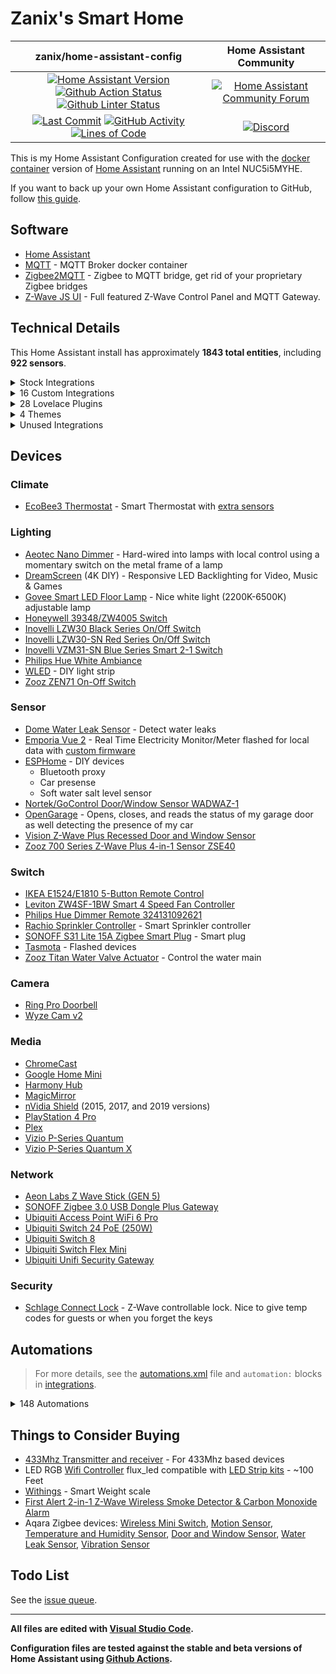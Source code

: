 # Zanix's Smart Home

| zanix/home-assistant-config | Home Assistant Community |
| :---: | :---: |
| [![Home Assistant Version][ha-version-shield]][ha-version] [![Github Action Status][github-build-status-shield]][github-build-status] [![Github Linter Status][github-linter-status-shield]][github-linter-status] | [![Home Assistant Community Forum][forum-shield]][forum] |
| [![Last Commit][github-last-commit]][github-master] [![GitHub Activity][commits-shield]][commits] [![Lines of Code][code-lines-shield]][code-link] | [![Discord][discord-shield]][discord] |

This is my Home Assistant Configuration created for use with the [docker container](https://www.home-assistant.io/docs/installation/docker/)
version of [Home Assistant][home-assistant] running on an Intel NUC5i5MYHE.

If you want to back up your own Home Assistant configuration to GitHub, follow [this guide](https://home-assistant.io/docs/ecosystem/backup/backup_github/).

## Software

- [Home Assistant][home-assistant]
- [MQTT](https://mosquitto.org) - MQTT Broker docker container
- [Zigbee2MQTT](https://www.zigbee2mqtt.io) - Zigbee to MQTT bridge, get rid of your proprietary Zigbee bridges
- [Z-Wave JS UI](https://zwave-js.github.io/zwave-js-ui/#/) - Full featured Z-Wave Control Panel and MQTT Gateway.

## Technical Details

This Home Assistant install has approximately **1843 total entities**,
including **922 sensors**.

<details><summary>Stock Integrations</summary>

Since some integrations can only be enabled from within the UI, here is a list of integrations that are enabled via the Integrations UI on my Home Assistant.

### [AirNow](https://www.home-assistant.io/integrations/airnow)

The airnow integration uses the AirNow web service as a source for air quality data for your location

### [Android TV](https://www.home-assistant.io/integrations/androidtv)

The androidtv platform allows you to control an Android TV device or Amazon Fire TV device

### [Denon AVR Network Receivers](https://www.home-assistant.io/integrations/denonavr)

The denonavr platform allows you to control Denon Network Receivers from Home Assistant

### [ecobee](https://www.home-assistant.io/integrations/ecobee)

The ecobee integration lets you control and view sensor data from ecobee thermostats

(Also connected via HomeKit Controller integration for local control)

### [ESPHome](https://www.home-assistant.io/integrations/esphome)

Connect ESPHome devices directly to Home Assistant with the native ESPHome API

### [Forecast.Solar](https://www.home-assistant.io/integrations/forecast_solar)

The Forecast.Solar service provides solar production forecasting for your solar panel system, based on historic averages combined with weather forecasting

### [Generic Camera](https://www.home-assistant.io/integrations/github)

The generic camera platform allows you to integrate any IP camera or other URL into Home Assistant

### [GitHub](https://www.home-assistant.io/integrations/generic)

The GitHub integration allows you to monitor your favorite GitHub repositories

### [Glances](https://www.home-assistant.io/integrations/glances)

The glances integration allows you to monitor the system information provided by the Glances API.

### [Google Cast](https://www.home-assistant.io/integrations/cast)

Google Cast integration

### [HomeKit Controller](https://www.home-assistant.io/integrations/homekit_controller)

The HomeKit controller integration allows you to connect accessories with the "Works with HomeKit" logo to Home Assistant

### [IQVIA](https://www.home-assistant.io/integrations/iqvia)

The iqvia sensor platform collects and displays allergy, asthma and disease information

### [InfluxDB](https://www.home-assistant.io/integrations/influxdb)

The influxdb integration makes it possible to transfer all state changes to an external InfluxDB database

### [Joaoapps Join](https://www.home-assistant.io/integrations/joaoapps_join)

The joaoapps_join integration exposes services from [Join](https://joaoapps.com/join)

### [Logitech Harmony](https://www.home-assistant.io/integrations/harmony)

The harmony remote platform allows you to control the state of your Harmony Hub Device

### [Meater](https://www.home-assistant.io/integrations/meater)

The Meater Smart Meat Thermometer integration allows for communicating with the Meater Temperature Probe from Apption Labs.

### [MJPEG IP Camera](https://www.home-assistant.io/integrations/mjpeg)

The MJPEG IP Camera integration allows you to integrate IP cameras which are capable to stream their video with MJPEG (Motion JPEG) into Home Assistant

### [Mobile App](https://www.home-assistant.io/integrations/mobile_app)

The Mobile App integration allows Home Assistant mobile apps to easily integrate with Home Assistant

### [Moon](https://www.home-assistant.io/integrations/moon)

The Moon integration tracks the phases of the moon

### [MQTT](https://www.home-assistant.io/integrations/mqtt)

Allows extremely lightweight publish/subscribe messaging transport

### [OpenGarage](https://www.home-assistant.io/integrations/opengarage)

The OpenGarage integration lets you control the open-source OpenGarage.io device

### [OpenWeatherMap](https://www.home-assistant.io/integrations/openweathermap)

The OpenWeatherMap weather integrations uses OpenWeatherMap as a source for current meteorological data for your location

### [Plex](https://www.home-assistant.io/integrations/plex)

The plex integration allows you to connect to a Plex Media Server

### [Rachio](https://www.home-assistant.io/integrations/rachio)

The rachio platform allows you to control your Rachio irrigation system

### [Radio Browser](https://www.home-assistant.io/integrations/radio_browser)

The Radio Browser integration allows you to use the directory of radio stations collected on Radio Browser in Home Assistant

### [Ring](https://www.home-assistant.io/integrations/ring)

The ring implementation allows you to integrate your Ring.com devices in Home Assistant

### [SNMP](https://www.home-assistant.io/integrations/snmp)

This is a standardized method for monitoring/managing network connected devices. SNMP uses a tree-like hierarchy where each node is an object.

This is used to get printer status data.

### [Sony Playstation 4](https://www.home-assistant.io/integrations/ps4)

The PS4 integration allows you to control a Sony PlayStation 4 console

### [Spotify](https://www.home-assistant.io/integrations/spotify)

The Spotify media player integration allows you to control Spotify playback

### [SQL](https://www.home-assistant.io/integrations/sql)

The sql sensor platform enables you to use values from an SQL database supported by the sqlalchemy library, to populate a sensor state (and attributes)

### [Steam](https://www.home-assistant.io/integrations/steam_online)

The Steam integration will allow you to track the online status of public Steam accounts

### [Sun](https://www.home-assistant.io/integrations/sun)

The sun integration will use the location as configured in your Home Assistant configuration to track if the sun is above or below the horizon

### [System Monitor](https://www.home-assistant.io/integrations/systemmonitor)

Monitors disk usage, memory usage, CPU usage, and running processes.

### [Tasmota](https://www.home-assistant.io/integrations/tasmota)

This integration allows to control of Tasmota devices over MQTT

### [Twinkly](https://www.home-assistant.io/integrations/twinkly)

The Twinkly integration allows you to control Twinkly LED string from Home Assistant

### [Ubiquiti UniFi](https://www.home-assistant.io/integrations/unifi)

The unifi integration allows you to connects to a UniFi controller and gather device tracking data

### [Uptime](https://www.home-assistant.io/integrations/uptime)

The uptime integration provides a sensor that stores the timestamp (date and time) when Home Assistant was last started

### [Version](https://www.home-assistant.io/integrations/version)

The Version integration can display the current Home Assistant Core versions

### [Vizio SmartCast](https://www.home-assistant.io/integrations/vizio)

The vizio integration allows you to control SmartCast-compatible TVs and sound bars

### [WLED](https://www.home-assistant.io/integrations/wled)

WLED is a fast and feature-rich implementation of an ESP8266/ESP32 webserver to control NeoPixel (WS2812B, WS2811, SK6812, APA102, and similar) LED's

### [Yamaha MusicCast](https://www.home-assistant.io/integrations/yamaha_musiccast)

The Yamaha MusicCast integration allows you to control Yamaha MusicCast Receivers from Home Assistant.

### [Z-Wave JS](https://www.home-assistant.io/integrations/zwave_js)

The Z-Wave integration allows you to control a Z-Wave network via the [Z-Wave JS UI](https://zwave-js.github.io/zwave-js-ui) driver. This is the recommended Z-Wave integration for Home Assistant.

---

</details>

<details><summary>16 Custom Integrations</summary>

### [Adaptive Lighting](https://github.com/basnijholt/adaptive-lighting) [v1.4.1]

Adaptive Lighting custom component for Home Assistant

Authors: [@basnijholt](https://github.com/basnijholt), [@RubenKelevra](https://github.com/RubenKelevra).

### [Browser Mod](https://github.com/thomasloven/hass-browser_mod) [v2.2.0]

🔹 A Home Assistant integration to turn your browser into a controllable entity and media player

### [Dreamscreen Service](https://github.com/J3n50m4t/Home-Assistant-DreamScreen-Service)

Home Assistant Service for sending commands to a Wifi enabled DreamScreen

Authors: [https://github.com/GregoryDosh](https://github.com/https://github.com/GregoryDosh).

### [Fontawesome](https://github.com/thomasloven/hass-fontawesome) [v2.1.5]

🔹 Use icons from fontawesome in home-assistant

### [Garbage Collection](https://github.com/bruxy70/Garbage-Collection) [v4.10.2]

🗑 Custom Home Assistant sensor for scheduling garbage collection (or other regularly re-occurring events - weekly on given days, semi-weekly or monthly)

Authors: [@bruxy70](https://github.com/bruxy70).

### [Generate Readme](https://github.com/custom-components/readme) [v0.5.0]

Use Jinja and data from Home Assistant to generate your README.md file

Authors: [@ludeeus](https://github.com/ludeeus).

### [Govee](https://github.com/LaggAt/hacs-govee) [v0.2.2]

A HACS repository for Govee light integration

Authors: [@LaggAt](https://github.com/LaggAt).

### [Home Assistant Community Store (HACS)](https://github.com/hacs/integration) [v1.31.0]

HACS gives you a powerful UI to handle downloads of all your custom needs.

Authors: [@ludeeus](https://github.com/ludeeus).

### [Hass.Agent](https://github.com/LAB02-Research/HASS.Agent-Integration) [v2022.11.9]

HASS.Agent's Home Assistant integration. Adds notifications and mediaplayer capabilities to HASS.Agent - a Windows based client (companion app) for Home Assistant.

Authors: [@fillefilip8](https://github.com/fillefilip8), [@LAB02-Admin](https://github.com/LAB02-Admin).

### [Holidays](https://github.com/bruxy70/Holidays) [v1.9.4]

📅 Custom Home Assistant integration for public holidays - also used for garbage_collection integration to automatically move scheduled events that fall on a public holiday (by an automation blueprint)

Authors: [@bruxy70](https://github.com/bruxy70).

### [Keymaster](https://github.com/FutureTense/keymaster) [v0.0.85]

Home Assistant integration for managing Z-Wave enabled locks

Authors: [@FutureTense](https://github.com/FutureTense), [@firstof9](https://github.com/firstof9), [@raman325](https://github.com/raman325).

### [Mail And Packages](https://github.com/moralmunky/Home-Assistant-Mail-And-Packages) [v0.3.10]

Home Assistant integration providing day of package counts and USPS informed delivery images.

Authors: [@moralmunky](https://github.com/moralmunky), [@firstof9](https://github.com/firstof9).

### [Subaru (Hacs)](https://github.com/G-Two/homeassistant-subaru) [v0.7.5]

Subaru STARLINK custom component for Home Assistant.

Authors: [@G-Two](https://github.com/G-Two).

### [Unifi Status](https://github.com/zvldz/unifi_status)

High level health status of UniFi Security Gateway devices via UniFi Controller

Authors: [@jchasey](https://github.com/jchasey), [@zvldz](https://github.com/zvldz).

### [Watchman](https://github.com/dummylabs/thewatchman) [v0.6.1]

Home Assistant custom integration to keep track of missing entities and services in your config files

Authors: [@dummylabs](https://github.com/dummylabs).

### [Webrtc Camera](https://github.com/AlexxIT/WebRTC) [v3.1.0]

Home Assistant custom component for viewing almost any camera stream in real time using WebRTC and other technologies.

Authors: [@AlexxIT](https://github.com/AlexxIT).

---

</details>

<details><summary>28 Lovelace Plugins</summary>

### [Apexcharts Card](https://github.com/RomRider/apexcharts-card) [v2.0.2]

📈 A Lovelace card to display advanced graphs and charts based on ApexChartsJS for Home Assistant

### [Auto Entities](https://github.com/thomasloven/lovelace-auto-entities) [v1.12.1]

🔹Automatically populate the entities-list of lovelace cards

### [Bar Card](https://github.com/custom-cards/bar-card) [v3.2.0]

Customizable Animated Bar card for Home Assistant Lovelace

### [Battery State Card / Entity Row](https://github.com/maxwroc/battery-state-card) [v2.1.1]

Battery state card for Home Assistant

### [Button Card](https://github.com/custom-cards/button-card) [v3.4.2]

❇️ Lovelace button-card for home assistant

### [Card Mod](https://github.com/thomasloven/lovelace-card-mod) [v3.2.0]

🔹 Add CSS styles to (almost) any lovelace card

### [Card Tools](https://github.com/thomasloven/lovelace-card-tools) [v11]

🔹A collection of tools for other lovelace plugins to use

### [Decluttering Card](https://github.com/custom-cards/decluttering-card) [v0.6.3]

🧹 Declutter your lovelace configuration with the help of this card

### [Expander Card](https://github.com/Alia5/lovelace-expander-card) [v0.0.3]

Expander card for HomeAssistant

### [Fold Entity Row](https://github.com/thomasloven/lovelace-fold-entity-row) [v2.2.0]

🔹 A foldable row for entities card, containing other rows

### [Ha Floorplan](https://github.com/ExperienceLovelace/ha-floorplan) [v1.0.35]

Bring new life to Home Assistant. By mapping entities to a SVG-object, you're able to control devices, show states, calling services - and much more. Add custom styling on top, to visualize whatever you can think of. Your imagination just become the new limit.

### [History Explorer Card](https://github.com/alexarch21/history-explorer-card) [v1.0.44]

A card for Home Assistant Lovelace for exploring the history of your entities interactively and in real time.

### [Kiosk Mode](https://github.com/NemesisRE/kiosk-mode) [v1.7.3]

🙈 Hides the Home Assistant header and/or sidebar

### [Layout Card](https://github.com/thomasloven/lovelace-layout-card) [v2.4.4]

🔹 Get more control over the placement of lovelace cards.

### [Mini Graph Card](https://github.com/kalkih/mini-graph-card) [v0.11.0]

Minimalistic graph card for Home Assistant Lovelace UI

### [Mini Media Player](https://github.com/kalkih/mini-media-player) [v1.16.5]

Minimalistic media card for Home Assistant Lovelace UI

### [Mushroom](https://github.com/piitaya/lovelace-mushroom) [v2.6.1]

Mushroom Cards - Build a beautiful dashboard easily 🍄

### [Number Box](https://github.com/htmltiger/numberbox-card) [v4.7]

Replace input_number sliders with plus and minus buttons

### [Platinum Weather Card](https://github.com/Makin-Things/platinum-weather-card) [v1.0.5]

This is a fully customisable weather card for Home Assistant with a graphical configuration.

### [Rgb Light Card](https://github.com/bokub/rgb-light-card) [v1.11.0]

💡 A Lovelace custom card for RGB lights

### [Sankey Chart Card](https://github.com/MindFreeze/ha-sankey-chart) [v1.10.0]

A Home Assistant lovelace card to display a sankey chart. For example for power consumption

### [Steam Card](https://github.com/Kibibit/kb-steam-card) [v1.1.1]

A Home Assistant card for Steam integrations

### [Sun Card](https://github.com/AitorDB/home-assistant-sun-card) [v0.1.4]

Home assistant sun card based on Google weather design

### [Swipe Card](https://github.com/bramkragten/swipe-card) [v5.0.0]

Card that allows you to swipe throught multiple cards for Home Assistant Lovelace

### [Time Picker Card](https://github.com/GeorgeSG/lovelace-time-picker-card) [v1.4.0]

🕰️ Time Picker Card for Home Assistant's Lovelace UI

### [Timer Bar Card](https://github.com/rianadon/timer-bar-card) [v1.26]

A progress bar display for Home Assistant timers

### [Uptime Card](https://github.com/dylandoamaral/uptime-card) [v0.14.0]

Minimalistic uptime card for Home Assistant Lovelace UI

### [Vertical Stack In Card](https://github.com/ofekashery/vertical-stack-in-card) [v0.4.4]

📐 Home Assistant Card: Group multiple cards into a single sleek card.

---

</details><details><summary>4 Themes</summary>

### [Metrology   Metro + Fluent + Windows Themes   By Mmak.Es](https://github.com/Madelena/Metrology-for-Hass) [v.1.9.1]

🎨 Give your Home Assistant a modern and clean facelift. 🟥🟧🟩🟦🟪 24 Variations with 2 Styles + 6 Colors (Magenta Red / Orange / Green / Blue / Purple) + 🌞 Light and 🌚 Dark modes included. Based on Metro and Fluent UI Design Systems from Microsoft Windows.

### [Noctis](https://github.com/aFFekopp/noctis) [v2.10]

🐵 Dark Blue Theme for Home Assistant

### [Noctis Grey](https://github.com/chaptergy/noctis-grey) [v1.3.5]

Dark Grey Theme for Home Assistant

### [Noctis Solarized](https://github.com/williamahartman/noctis-solarized)

Noctis theme made Solarized

---

</details>

<details><summary>Unused Integrations</summary>

This is a list of integrations that are currently disabled, but have not been removed because I think I still might use them someday.

### Python Zwave Fade

Fade Zwave lights over time. It's super buggy for short fades (< 60 seconds), more stable for longer fades.

[Forum Post](https://community.home-assistant.io/t/light-fade-in/35509/19) | [My Current Code](https://github.com/zanix/home-assistant-config/blob/master/python_scripts/zwave_fade.py)

---

</details>

## Devices

### Climate

- [EcoBee3 Thermostat](https://www.amazon.com/dp/B00ZIRV39M) - Smart Thermostat with [extra sensors](https://www.amazon.com/dp/B00NXRYOIQ/)

### Lighting

- [Aeotec Nano Dimmer](https://www.amazon.com/dp/B06XC4CH98) - Hard-wired into lamps with local control using a momentary switch on the metal frame of a lamp
- [DreamScreen](https://www.amazon.com/dp/B01M6UETVR/) (4K DIY) - Responsive LED Backlighting for Video, Music & Games
- [Govee Smart LED Floor Lamp](https://www.amazon.com/dp/B097T5YFZ3) - Nice white light (2200K-6500K) adjustable lamp
- [Honeywell 39348/ZW4005 Switch](https://www.amazon.com/Honeywell-Interchangeable-Repeater-Extender-Required/dp/B07B3LY1SJ)
- [Inovelli LZW30 Black Series On/Off Switch](https://support.inovelli.com/portal/en/kb/articles/products-switches-on-off-lzw30-spec-sheet)
- [Inovelli LZW30-SN Red Series On/Off Switch](https://support.inovelli.com/portal/en/kb/articles/products-switches-on-off-lzw30-sn-spec-sheet)
- [Inovelli VZM31-SN Blue Series Smart 2-1 Switch](https://inovelli.com/products/blue-series-smart-2-1-switch-on-off-or-dimmer)
- [Philips Hue White Ambiance](https://www.amazon.com/dp/B0753H5GKN)
- [WLED](https://github.com/Aircoookie/WLED) - DIY light strip
- [Zooz ZEN71 On-Off Switch](https://www.getzooz.com/zooz-zen71-on-off-switch/)

### Sensor

- [Dome Water Leak Sensor](https://www.amazon.com/dp/B01LXR0B8Q) - Detect water leaks
- [Emporia Vue 2](https://www.amazon.com/dp/B08CJGPHL9/) - Real Time Electricity Monitor/Meter
  flashed for local data with [custom firmware](https://gist.github.com/flaviut/93a1212c7b165c7674693a45ad52c512)
- [ESPHome](https://esphome.io) - DIY devices
  - Bluetooth proxy
  - Car presense
  - Soft water salt level sensor
- [Nortek/GoControl Door/Window Sensor WADWAZ-1](https://www.gocontrol.com/detail.php?productId=14)
- [OpenGarage](https://opengarage.io) - Opens, closes, and reads the status of my garage door as well detecting the presence of my car
- [Vision Z-Wave Plus Recessed Door and Window Sensor](https://www.amazon.com/dp/B01JNOCQL4)
- [Zooz 700 Series Z-Wave Plus 4-in-1 Sensor ZSE40](https://www.amazon.com/dp/B01AKSO80O)

### Switch

- [IKEA E1524/E1810 5-Button Remote Control](https://www.amazon.com/dp/B07KM1YZWW)
- [Leviton ZW4SF-1BW Smart 4 Speed Fan Controller](https://www.amazon.com/dp/B08GQJWSRG)
- [Philips Hue Dimmer Remote 324131092621](https://www.amazon.com/dp/B0167Z0P3I)
- [Rachio Sprinkler Controller](https://www.amazon.com/dp/B01D1NMLJU) - Smart Sprinkler controller
- [SONOFF S31 Lite 15A Zigbee Smart Plug](https://www.amazon.com/dp/B08Y87WD1X) -  Smart plug
- [Tasmota](https://tasmota.github.io/docs/) - Flashed devices
- [Zooz Titan Water Valve Actuator](https://www.thesmartesthouse.com/products/zooz-z-wave-plus-700-series-titan-water-valve-actuator-zac36) - Control the water main

### Camera

- [Ring Pro Doorbell](https://www.amazon.com/dp/B01DM6BDA4)
- [Wyze Cam v2](https://www.amazon.com/dp/B09XJ36RP2)

### Media

- [ChromeCast](https://www.google.com/chromecast/)
- [Google Home Mini](https://store.google.com/us/product/google_nest_mini)
- [Harmony Hub](https://www.logitech.com/en-us/products/harmony/harmony-hub.html)
- [MagicMirror](https://magicmirror.builders)
- [nVidia Shield](https://www.nvidia.com/en-us/shield/) (2015, 2017, and 2019 versions)
- [PlayStation 4 Pro](https://www.amazon.com/dp/B07K14XKZH)
- [Plex](https://plex.tv)
- [Vizio P-Series Quantum](https://www.vizio.com/en/tv/p-series-quantum)
- [Vizio P-Series Quantum X](https://www.vizio.com/en/tv/p-series-quantum-x)

### Network

- [Aeon Labs Z Wave Stick (GEN 5)](https://www.amazon.com/dp/B00X0AWA6E)
- [SONOFF Zigbee 3.0 USB Dongle Plus Gateway](https://sonoff.tech/product/diy-smart-switch/sonoff-dongle-plus/)
- [Ubiquiti Access Point WiFi 6 Pro](https://store.ui.com/collections/unifi-network-wireless/products/unifi-ap6-professional)
- [Ubiquiti Switch 24 PoE (250W)](https://store.ui.com/collections/unifi-network-switching/products/unifiswitch-24-250w)
- [Ubiquiti Switch 8](https://store.ui.com/collections/unifi-network-switching/products/unifi-switch-8)
- [Ubiquiti Switch Flex Mini](https://store.ui.com/collections/unifi-network-switching/products/usw-flex-mini)
- [Ubiquiti Unifi Security Gateway](https://store.ui.com/products/unifi-security-gateway)

### Security

- [Schlage Connect Lock](https://www.amazon.com/gp/product/B00OV49YXU) - Z-Wave controllable lock. Nice to give temp codes for guests or when you forget the keys

## Automations

> For more details, see the [automations.xml][automations] file and `automation:` blocks in [integrations].

<details><summary>148 Automations</summary>

- ⏯ Family Room Media Auto Off
- ⏯ Family Room Media State at Night (Disabled)
- ⏯ Family Room Sound Mode
- ⏯ Living Room Media Auto Off
- ⏯ Living Room Media State at Night (Disabled)
- ⏯ Living Room Sound Mode
- ⏯ Master Bedroom Media Auto Off
- ⏯ PS4 Harmony Activity
- ☑️ Close Garage Door
- ☑️ Garbage Collection
- ☑️ Ignore Door Alerts
- ☑️ Ignore Garage Door Alerts
- ☑️ Ignore Window Alerts (Disabled)
- ☑️ Retry Remote Start Subaru
- ☑️ Turn on Water Main
- ⚙️ Action Sniffer [Zigbee] (Disabled)
- ⚙️ Battery Level Low
- ⚙️ Clear TTS Cache (Disabled)
- ⚙️ Disk Space Low
- ⚙️ ESPHome Update
- ⚙️ Event Sniffer [Actionable Event] (Disabled)
- ⚙️ Event Sniffer [Z-Wave JS] (Disabled)
- ⚙️ Failed Login
- ⚙️ HACS Updates
- ⚙️ RAM Usage High
- ⚙️ Startup
- ⚙️ Upgrade Available
- ⚙️ Zigbee2MQTT Update
- ⚙️ ZWave JS UI Update
- ⚡ Power Mode Changed
- ⚡ PVOutput
- ⚡ Tariff Summer Off-Peak
- ⚡ Tariff Summer Peak
- ⚡ Tariff Winter Off-Peak
- ⚡ Tariff Winter Peak
- ✨ DreamScreen Harmony Power Off
- ✨ DreamScreen Harmony Reactive Activity
- ✨ DreamScreen Scene Changed
- 🌐 UniFi WAN Offline
- 🌐 UniFi WAN Online
- 🍽️ Dishwasher is Running
- 🎄 XMas Lights Off (Disabled)
- 🎄 XMas Lights On (Disabled)
- 🎄 XMas Tree Off (Disabled)
- 🎄 XMas Tree On (Disabled)
- 🏢 Office Day Mode
- 🏢 Office Night Mode
- 💡 All Lights off when Away
- 💡 Dim Front Lights at Night
- 💡 Ethan Lamp off at Sunrise
- 💡 Ethan Lamp on at Night
- 💡 Front Lights off at Sunrise
- 💡 Front Lights on at Sunset
- 💡 Living Room Lamps off at Night
- 💡 Living Room Lamps on at Sunset
- 💡 Turn Lights On when Arrive
- 💧 Leak Detected
- 💧 Leak Stopped
- 💧 Shut-Off Valve Overheated
- 💧 Softener Salt Level Low
- 💬 Door Closed
- 💬 Door Left Open
- 💬 Door Left Open and Leaving
- 💬 Door Opened and Away
- 💬 Ender 3 Pro
- 💬 Garage Door Closed
- 💬 Garage Door Left Open
- 💬 Garage Door Left Open and Leaving
- 💬 Garage Door Opened and Away
- 💬 Garbage Collection
- 💬 Potty Time (Disabled)
- 💬 Subaru Failed Notification
- 💬 Subaru Started Notification
- 💬 Window Left Open (Disabled)
- 📋 [Controller] Hue Dimmer Switch
- 📋 [Controller] Ikea 5-Button Remote
- 📋 [Holiday in Week] Garbage Collection Adjustment
- 📋 [Holiday in Week] Recycle Collection Adjustment
- 📋 [Inovelli] Emma Switch
- 📋 [Inovelli] Ethan Switch
- 📋 [Inovelli] Family Room Switch
- 📋 [Inovelli] Garage Switch
- 📋 [Inovelli] Guest Room Switch
- 📋 [Inovelli] Kitchen Switch
- 📋 [Inovelli] Living Room Switch
- 📋 [Inovelli] Master Bedroom Switch
- 📋 [Inovelli] Office Switch
- 📋 [Inovelli] Play Space Switch
- 📦 Clear Packages Out for Delivery
- 📦 Mail Today
- 📦 Packages Delivered
- 📦 Packages Out for Delivery
- 📦 Update USPS Mail Camera
- 📱 Smart Display Brighten when Kitchen Light On
- 📱 Smart Display Dim at Sunset
- 📱 Smart Display Dim when Kitchen Light Off
- 📱 Smart Display Off at Night
- 📱 Smart Display Off when Away
- 📱 Smart Display On at Morning
- 📱 Smart Display On when Arrive
- 🔑 Front Door Changed Code
- 🔑 Front Door Decrement Access Count
- 🔑 Front Door Lock Notifications
- 🔑 Front Door Open and Close
- 🔑 Front Door Reset
- 🔑 Front Door Reset Codeslot
- 🔑 Front Door User Notifications
- 🔑 Synchronize Codeslot Front Door 1
- 🔑 Synchronize Codeslot Front Door 2
- 🔑 Synchronize Codeslot Front Door 3
- 🔑 Synchronize Codeslot Front Door 4
- 🔑 Synchronize Codeslot Front Door 5
- 🔑 Synchronize Codeslot Front Door 6
- 🔑 Synchronize Codeslot Front Door 7
- 🔑 Synchronize Codeslot Front Door 8
- 🔑 Turn on Access Limit Front Door 1
- 🔑 Turn on Access Limit Front Door 2
- 🔑 Turn on Access Limit Front Door 3
- 🔑 Turn on Access Limit Front Door 4
- 🔑 Turn on Access Limit Front Door 5
- 🔑 Turn on Access Limit Front Door 6
- 🔑 Turn on Access Limit Front Door 7
- 🔑 Turn on Access Limit Front Door 8
- 🔒 Front Door Lock at Night
- 🔒 Front Door Lock Jammed (Disabled)
- 🔒 Front Door Lock when Away
- 🔒 Front Door Re-lock after Unlock
- 🔔 Doorbell Motion
- 🔔 Doorbell Motion or Ring
- 🔔 Doorbell Ring
- 🖥️ [Ardena] Power Actions
- 🖥️ [Ardena] Power on Activity
- 🖥️ [Ardena] Sleep When Harmony Off
- 🖥️ [Quest] Charge Complete
- 🖥️ [Quest] Charge Soon
- 🖥️ [Quest] Interactive
- 🖨️ Low Toner
- 🖨️ Out of Paper
- 🗺️ Leaving Costco
- 🗺️ Leaving Fred Meyer
- 🗺️ Leaving Hair Salon
- 🗺️ Leaving Wal-Mart
- 🗺️ Leaving WinCo
- 🚦 Front Door Light Switch Status
- 🚦 Garage Light Switch Status
- 🚦 Office Light Switch Status
- 🧺 Dryer Running
- 🧺 Washer Running

---

</details>

## Things to Consider Buying

- [433Mhz Transmitter and receiver](https://www.amazon.com/dp/B00M2CUALS) - For 433Mhz based devices
- LED RGB [Wifi Controller](https://www.amazon.com/dp/B01JZ2SI6Q) flux_led compatible with [LED Strip kits](https://www.amazon.com/dp/B01CUILC3I) - ~100 Feet
- [Withings](https://www.amazon.com/dp/B01F3LJ2RW) - Smart Weight scale
- [First Alert 2-in-1 Z-Wave Wireless Smoke Detector & Carbon Monoxide Alarm](https://www.amazon.com/gp/product/B00KMHXFAI)
- Aqara Zigbee devices: [Wireless Mini Switch](https://www.amazon.com/gp/product/B07D19YXND/), [Motion Sensor](https://www.amazon.com/gp/product/B07D1CRRVF/), [Temperature and Humidity Sensor](https://www.amazon.com/gp/product/B07D37FKGY/), [Door and Window Sensor](https://www.amazon.com/gp/product/B07D37VDM3/), [Water Leak Sensor](https://www.amazon.com/gp/product/B07D39MSZS/), [Vibration Sensor](https://www.amazon.com/gp/product/B07PJT939B/)

## Todo List

See the [issue queue](https://github.com/zanix/home-assistant-config/issues).

---

**All files are edited with [Visual Studio Code](https://code.visualstudio.com).**

**Configuration files are tested against the stable and beta versions of Home Assistant using [Github Actions](https://github.com/zanix/home-assistant-config/actions).**

[home-assistant]: https://home-assistant.io

[ha-version]: https://www.home-assistant.io/blog/categories/release-notes/
[ha-version-shield]: https://img.shields.io/badge/2023.3.1-555555?style=flat-square&logo=home-assistant

[github-build-status-shield]: https://img.shields.io/github/actions/workflow/status/zanix/home-assistant-config/build.yaml?branch=master&style=flat-square&logo=github-actions&logoColor=838B95
[github-build-status]: https://github.com/zanix/home-assistant-config/actions/workflows/build.yaml
[github-linter-status-shield]: https://img.shields.io/github/actions/workflow/status/zanix/home-assistant-config/linters.yaml?branch=master&style=flat-square&label=linters&logo=github-actions&logoColor=838B95
[github-linter-status]: https://github.com/zanix/home-assistant-config/actions/workflows/linters.yaml

[github-last-commit]: https://img.shields.io/github/last-commit/zanix/home-assistant-config/master?style=flat-square&logo=github&logoColor=838B95
[github-master]: https://github.com/zanix/home-assistant-config/commits/master

[commits-shield]: https://img.shields.io/github/commit-activity/m/zanix/home-assistant-config/master?style=flat-square&logo=github&logoColor=838B95
[commits]: https://github.com/zanix/home-assistant-config/commits/master

[code-lines-shield]: https://img.shields.io/tokei/lines/github/zanix/home-assistant-config?style=flat-square
[code-link]: https://github.com/zanix/home-assistant-config/pulse

[forum-shield]: https://img.shields.io/discourse/topics?style=flat-square&label=community&logo=discourse&color=46B4ED&logoColor=46B4ED&server=https%3A%2F%2Fcommunity.home-assistant.io
[forum]: https://community.home-assistant.io

[discord-shield]: https://img.shields.io/discord/330944238910963714?style=flat-square&color=7289da&label=discord&logo=discord
[discord]: https://discord.gg/c5DvZ4e

[automations]: https://github.com/zanix/home-assistant-config/blob/master/automations.yaml
[integrations]: https://github.com/zanix/home-assistant-config/tree/master/integrations